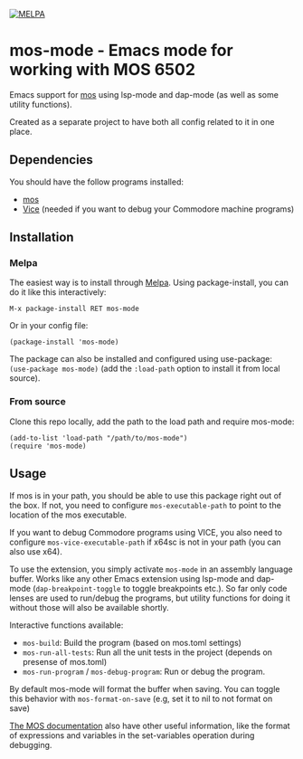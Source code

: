 [![MELPA](https://melpa.org/packages/mos-mode-badge.svg)](https://melpa.org/#/mos-mode)
# mos-mode - Emacs mode for working with MOS 6502
Emacs support for [mos](https://github.com/datatrash/mos) using lsp-mode and dap-mode (as well as some utility functions).


Created as a separate project to have both all config related to it in one place. 


## Dependencies
You should have the follow programs installed:
- [mos](https://github.com/datatrash/mos)
- [Vice](https://vice-emu.sourceforge.io/) (needed if you want to debug your Commodore machine programs)


## Installation
### Melpa
The easiest way is to install through [Melpa](https://melpa.org/#/getting-started). Using package-install, you can do it like this interactively:

```
M-x package-install RET mos-mode
```

Or in your config file:
```emacs-lisp
(package-install 'mos-mode)
```

The package can also be installed and configured using use-package: `(use-package mos-mode)` (add the `:load-path` option to install it from local source).


### From source
Clone this repo locally, add the path to the load path and require mos-mode:
```emacs-lisp
(add-to-list 'load-path "/path/to/mos-mode")
(require 'mos-mode)
```

## Usage
If mos is in your path, you should be able to use this package right out of the box. If not, you need to configure `mos-executable-path` to point to the location of the mos executable. 

If you want to debug Commodore programs using VICE, you also need to configure `mos-vice-executable-path` if x64sc is not in your path (you can also use x64). 


To use the extension, you simply activate `mos-mode` in an assembly language buffer. Works like any other Emacs extension using lsp-mode and dap-mode (`dap-breakpoint-toggle` to toggle breakpoints etc.). So far only code lenses are used to run/debug the programs, but utility functions for doing it without those will also be available shortly. 


Interactive functions available:
- `mos-build`: Build the program (based on mos.toml settings)
- `mos-run-all-tests`: Run all the unit tests in the project (depends on presense of mos.toml)
- `mos-run-program` / `mos-debug-program`: Run or debug the program.


By default mos-mode will format the buffer when saving. You can toggle this behavior with `mos-format-on-save` (e.g, set it to nil to not format on save)


[The MOS documentation](https://mos.datatra.sh/guide/ide/vscode.html#building-and-launching) also have other useful information, like the format of expressions and variables in the set-variables operation during debugging.

